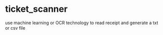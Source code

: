 # ticket_scanner
use machine learning or OCR technology to read receipt and generate a txt or csv file
